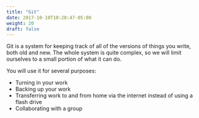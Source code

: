 ```yaml
---
title: "Git"
date: 2017-10-10T10:20:47-05:00
weight: 20
draft: false
---
```


Git is a system for keeping track of all of the versions of things you write, both old and new. 
The whole system is quite complex, so we will limit ourselves to a small portion of what it can do.

You will use it for several purposes: 

* Turning in your work
* Backing up your work
* Transferring work to and from home via the internet instead of using a flash drive
* Collaborating with a group

